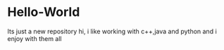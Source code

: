 # Hello-World
Its just a new repository 
hi,
i like working with c++,java and python and i enjoy with them all

